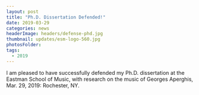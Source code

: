 ```yaml
---
layout: post
title: "Ph.D. Dissertation Defended!"
date: 2019-03-29
categories: news
headerImage: headers/defense-phd.jpg
thumbnail: updates/esm-logo-560.jpg
photosFolder:
tags:
  - 2019
---
```

I am pleased to have successfully defended my Ph.D. dissertation at the Eastman School of Music, with research on the music of Georges Aperghis, Mar. 29, 2019: Rochester, NY.

